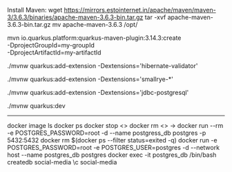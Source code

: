 Install Maven:
wget https://mirrors.estointernet.in/apache/maven/maven-3/3.6.3/binaries/apache-maven-3.6.3-bin.tar.gz
tar -xvf apache-maven-3.6.3-bin.tar.gz
mv apache-maven-3.6.3 /opt/

mvn io.quarkus.platform:quarkus-maven-plugin:3.14.3:create \
    -DprojectGroupId=my-groupId \
    -DprojectArtifactId=my-artifactId
    
./mvnw quarkus:add-extension -Dextensions='hibernate-validator'

./mvnw quarkus:add-extension -Dextensions='smallrye-*'

./mvnw quarkus:add-extension -Dextensions='jdbc-postgresql'

./mvnw quarkus:dev

------------
docker image ls
docker ps
docker stop <>
docker rm <>
-> docker run --rm -e POSTGRES_PASSWORD=root -d --name postgress_db postgres -p 5432:5432
docker rm $(docker ps --filter status=exited -q)
docker run -e POSTGRES_PASSWORD=root -e POSTGRES_USER=postgres -d --network host --name postgres_db postgres
docker exec -it postgres_db /bin/bash
createdb social-media
\c social-media
